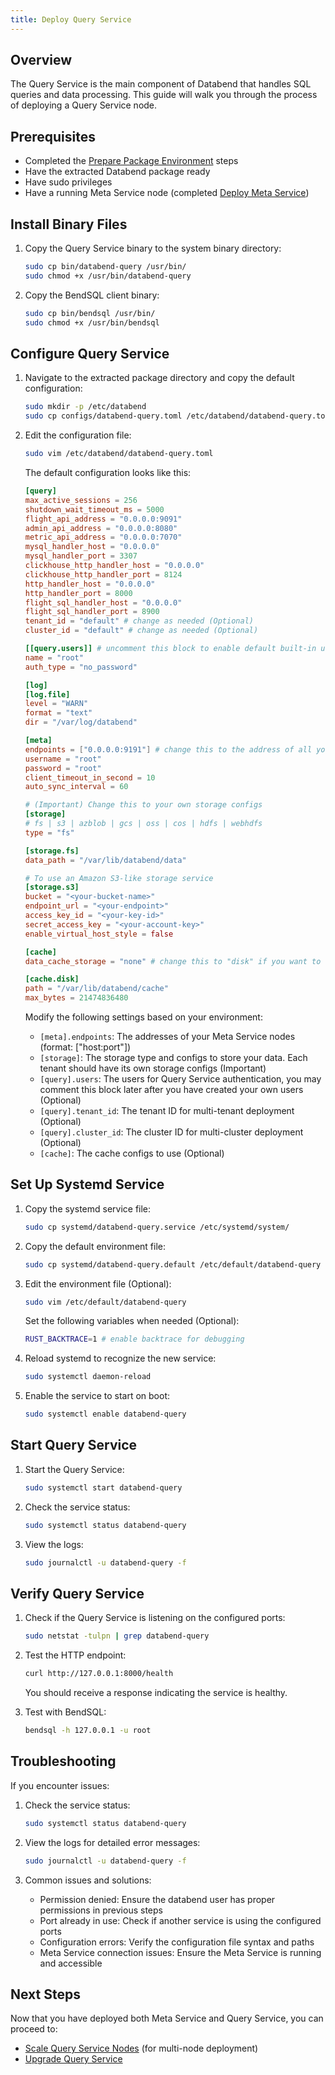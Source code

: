 ```yaml
---
title: Deploy Query Service
---
```


## Overview

The Query Service is the main component of Databend that handles SQL queries and data processing. This guide will walk you through the process of deploying a Query Service node.

## Prerequisites

- Completed the [Prepare Package Environment](01-prepare.md) steps
- Have the extracted Databend package ready
- Have sudo privileges
- Have a running Meta Service node (completed [Deploy Meta Service](02-deploy-metasrv.md))

## Install Binary Files

1. Copy the Query Service binary to the system binary directory:
   ```bash
   sudo cp bin/databend-query /usr/bin/
   sudo chmod +x /usr/bin/databend-query
   ```

2. Copy the BendSQL client binary:
   ```bash
   sudo cp bin/bendsql /usr/bin/
   sudo chmod +x /usr/bin/bendsql
   ```

## Configure Query Service

1. Navigate to the extracted package directory and copy the default configuration:
   ```bash
   sudo mkdir -p /etc/databend
   sudo cp configs/databend-query.toml /etc/databend/databend-query.toml
   ```

2. Edit the configuration file:
   ```bash
   sudo vim /etc/databend/databend-query.toml
   ```

   The default configuration looks like this:
   ```toml
   [query]
   max_active_sessions = 256
   shutdown_wait_timeout_ms = 5000
   flight_api_address = "0.0.0.0:9091"
   admin_api_address = "0.0.0.0:8080"
   metric_api_address = "0.0.0.0:7070"
   mysql_handler_host = "0.0.0.0"
   mysql_handler_port = 3307
   clickhouse_http_handler_host = "0.0.0.0"
   clickhouse_http_handler_port = 8124
   http_handler_host = "0.0.0.0"
   http_handler_port = 8000
   flight_sql_handler_host = "0.0.0.0"
   flight_sql_handler_port = 8900
   tenant_id = "default" # change as needed (Optional)
   cluster_id = "default" # change as needed (Optional)

   [[query.users]] # uncomment this block to enable default built-in user "root"
   name = "root"
   auth_type = "no_password"

   [log]
   [log.file]
   level = "WARN"
   format = "text"
   dir = "/var/log/databend"

   [meta]
   endpoints = ["0.0.0.0:9191"] # change this to the address of all your Meta Service nodes
   username = "root"
   password = "root"
   client_timeout_in_second = 10
   auto_sync_interval = 60

   # (Important) Change this to your own storage configs
   [storage]
   # fs | s3 | azblob | gcs | oss | cos | hdfs | webhdfs
   type = "fs"

   [storage.fs]
   data_path = "/var/lib/databend/data"

   # To use an Amazon S3-like storage service
   [storage.s3]
   bucket = "<your-bucket-name>"
   endpoint_url = "<your-endpoint>"
   access_key_id = "<your-key-id>"
   secret_access_key = "<your-account-key>"
   enable_virtual_host_style = false

   [cache]
   data_cache_storage = "none" # change this to "disk" if you want to enable local disk cache

   [cache.disk]
   path = "/var/lib/databend/cache"
   max_bytes = 21474836480
   ```

   Modify the following settings based on your environment:
   - `[meta].endpoints`: The addresses of your Meta Service nodes (format: ["host:port"])
   - `[storage]`: The storage type and configs to store your data. Each tenant should have its own storage configs (Important)
   - `[query].users`: The users for Query Service authentication, you may comment this block later after you have created your own users (Optional)
   - `[query].tenant_id`: The tenant ID for multi-tenant deployment (Optional)
   - `[query].cluster_id`: The cluster ID for multi-cluster deployment (Optional)
   - `[cache]`: The cache configs to use (Optional)

## Set Up Systemd Service

1. Copy the systemd service file:
   ```bash
   sudo cp systemd/databend-query.service /etc/systemd/system/
   ```

2. Copy the default environment file:
   ```bash
   sudo cp systemd/databend-query.default /etc/default/databend-query
   ```

3. Edit the environment file (Optional):
   ```bash
   sudo vim /etc/default/databend-query
   ```

   Set the following variables when needed (Optional):
   ```bash
   RUST_BACKTRACE=1 # enable backtrace for debugging
   ```

4. Reload systemd to recognize the new service:
   ```bash
   sudo systemctl daemon-reload
   ```

5. Enable the service to start on boot:
   ```bash
   sudo systemctl enable databend-query
   ```

## Start Query Service

1. Start the Query Service:
   ```bash
   sudo systemctl start databend-query
   ```

2. Check the service status:
   ```bash
   sudo systemctl status databend-query
   ```

3. View the logs:
   ```bash
   sudo journalctl -u databend-query -f
   ```

## Verify Query Service

1. Check if the Query Service is listening on the configured ports:
   ```bash
   sudo netstat -tulpn | grep databend-query
   ```

2. Test the HTTP endpoint:
   ```bash
   curl http://127.0.0.1:8000/health
   ```

   You should receive a response indicating the service is healthy.

3. Test with BendSQL:
   ```bash
   bendsql -h 127.0.0.1 -u root
   ```

## Troubleshooting

If you encounter issues:

1. Check the service status:
   ```bash
   sudo systemctl status databend-query
   ```

2. View the logs for detailed error messages:
   ```bash
   sudo journalctl -u databend-query -f
   ```

3. Common issues and solutions:
   - Permission denied: Ensure the databend user has proper permissions in previous steps
   - Port already in use: Check if another service is using the configured ports
   - Configuration errors: Verify the configuration file syntax and paths
   - Meta Service connection issues: Ensure the Meta Service is running and accessible

## Next Steps

Now that you have deployed both Meta Service and Query Service, you can proceed to:
- [Scale Query Service Nodes](05-scale-query.md) (for multi-node deployment)
- [Upgrade Query Service](07-upgrade-query.md) 
